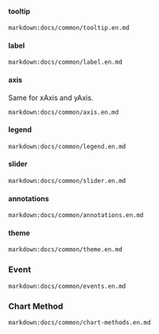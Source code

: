 #### tooltip

`markdown:docs/common/tooltip.en.md`

#### label

`markdown:docs/common/label.en.md`

#### axis

Same for xAxis and yAxis.

`markdown:docs/common/axis.en.md`

#### legend

`markdown:docs/common/legend.en.md`

#### slider

`markdown:docs/common/slider.en.md`

#### annotations

`markdown:docs/common/annotations.en.md`

#### theme

`markdown:docs/common/theme.en.md`

### Event

`markdown:docs/common/events.en.md`

### Chart Method

`markdown:docs/common/chart-methods.en.md`
